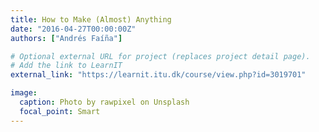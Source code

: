 ```yaml
---
title: How to Make (Almost) Anything
date: "2016-04-27T00:00:00Z"
authors: ["Andrés Faíña"]

# Optional external URL for project (replaces project detail page).
# Add the link to LearnIT
external_link: "https://learnit.itu.dk/course/view.php?id=3019701"

image:
  caption: Photo by rawpixel on Unsplash
  focal_point: Smart
---
```


